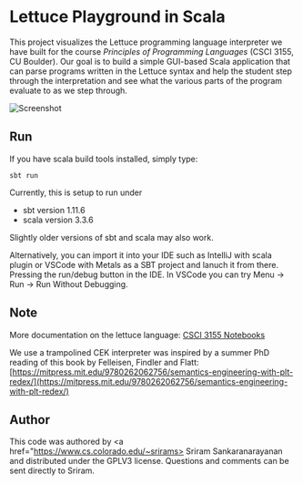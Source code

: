 # Lettuce Playground in Scala

This project visualizes the Lettuce programming language interpreter we have
built for the course _Principles of Programming Languages_ (CSCI 3155, CU
Boulder). Our goal is to build a simple GUI-based Scala application that can
parse programs written in the Lettuce syntax and help the student step through
the interpretation and see what the various parts of the program evaluate to as
we step through.

![Screenshot](/images/screenshot-b.png "Screenshot of the tool")

## Run

If you have scala build tools installed, simply type:

~~~
sbt run
~~~

Currently, this is setup to run under 
  - sbt version 1.11.6
  - scala version 3.3.6


Slightly older versions of sbt and scala may also work.

Alternatively, you can import it into your IDE such as IntelliJ with scala plugin or VSCode with Metals as a SBT project and lanuch it from there. Pressing the run/debug button in the IDE. In VSCode you can try Menu -> Run -> Run Without Debugging.


## Note


More documentation on the lettuce language: [CSCI 3155 Notebooks](https://github.com/sriram0339/csci3155_notebooks)

We use a trampolined CEK interpreter was inspired by a summer PhD reading of this book by Felleisen, Findler and Flatt: [https://mitpress.mit.edu/9780262062756/semantics-engineering-with-plt-redex/](https://mitpress.mit.edu/9780262062756/semantics-engineering-with-plt-redex/)


## Author
  
  This code was authored by <a href="https://www.cs.colorado.edu/~srirams> Sriram Sankaranarayanan</a> and distributed under
  the GPLV3 license.  Questions and comments can be sent directly to Sriram.
  
  
  
  
